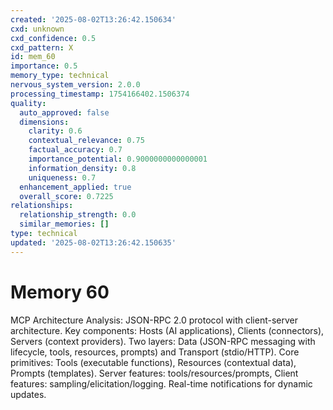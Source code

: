 ```yaml
---
created: '2025-08-02T13:26:42.150634'
cxd: unknown
cxd_confidence: 0.5
cxd_pattern: X
id: mem_60
importance: 0.5
memory_type: technical
nervous_system_version: 2.0.0
processing_timestamp: 1754166402.1506374
quality:
  auto_approved: false
  dimensions:
    clarity: 0.6
    contextual_relevance: 0.75
    factual_accuracy: 0.7
    importance_potential: 0.9000000000000001
    information_density: 0.8
    uniqueness: 0.7
  enhancement_applied: true
  overall_score: 0.7225
relationships:
  relationship_strength: 0.0
  similar_memories: []
type: technical
updated: '2025-08-02T13:26:42.150635'
---
```


# Memory 60

MCP Architecture Analysis: JSON-RPC 2.0 protocol with client-server architecture. Key components: Hosts (AI applications), Clients (connectors), Servers (context providers). Two layers: Data (JSON-RPC messaging with lifecycle, tools, resources, prompts) and Transport (stdio/HTTP). Core primitives: Tools (executable functions), Resources (contextual data), Prompts (templates). Server features: tools/resources/prompts, Client features: sampling/elicitation/logging. Real-time notifications for dynamic updates.